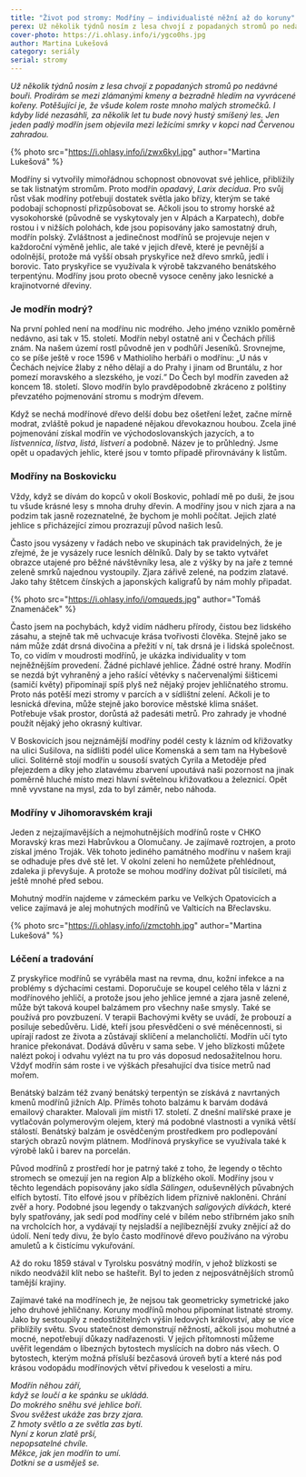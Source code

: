 ```yaml
---
title: "Život pod stromy: Modříny – individualisté něžní až do koruny"
perex: Už několik týdnů nosím z lesa chvojí z popadaných stromů po nedávné bouři. Prodírám se mezi zlámanými kmeny a bezradně hledím na vyvrácené kořeny. Potěšující je, že všude kolem roste mnoho malých stromečků.
cover-photo: https://i.ohlasy.info/i/ygco0hs.jpg
author: Martina Lukešová
category: seriály
serial: stromy
---
```


*Už několik týdnů nosím z lesa chvojí z popadaných stromů po nedávné bouři. Prodírám se mezi zlámanými kmeny a bezradně hledím na vyvrácené kořeny. Potěšující je, že všude kolem roste mnoho malých stromečků. I kdyby lidé nezasáhli, za několik let tu bude nový hustý smíšený les. Jen jeden padlý modřín jsem objevila mezi ležícími smrky v kopci nad Červenou zahradou.*

{% photo src="https://i.ohlasy.info/i/zwx6kyl.jpg" author="Martina Lukešová" %}

Modříny si vytvořily mimořádnou schopnost obnovovat své jehlice, přiblížily se tak listnatým stromům. Proto modřín *opadavý*, *Larix decidua*. Pro svůj růst však modříny potřebují dostatek světla jako břízy, kterým se také podobají schopností přizpůsobovat se. Ačkoli jsou to stromy horské až vysokohorské (původně se vyskytovaly jen v Alpách a Karpatech), dobře rostou i v nižších polohách, kde jsou popisovány jako samostatný druh, modřín polský. Zvláštnost a jedinečnost modřínů se projevuje nejen v každoroční výměně jehlic, ale také v jejich dřevě, které je pevnější a odolnější, protože má vyšší obsah pryskyřice než dřevo smrků, jedlí i borovic. Tato pryskyřice se využívala k výrobě takzvaného benátského terpentýnu. Modříny jsou proto obecně vysoce ceněny jako lesnické a krajinotvorné dřeviny. 

### Je modřín modrý?

Na první pohled není na modřínu nic modrého. Jeho jméno vzniklo poměrně nedávno, asi tak v 15. století. Modřín nebyl ostatně ani v Čechách příliš znám. Na našem území rostl původně jen v podhůří Jeseníků. Srovnejme, co se píše ještě v roce 1596 v Mathioliho herbáři o modřínu: „U nás v Čechách nejvíce žlaby z něho dělají a do Prahy i jinam od Bruntálu, z hor pomezí moravského a slezského, je vozí.“ Do Čech byl modřín zaveden až koncem 18. století.  Slovo modřín bylo pravděpodobně zkráceno z polštiny převzatého pojmenování stromu s modrým dřevem.

Když se nechá modřínové dřevo delší dobu bez ošetření ležet, začne mírně modrat, zvláště pokud je napadené nějakou dřevokaznou houbou. Zcela jiné pojmenování získal modřín ve východoslovanských jazycích, a to *lístvennica*, *lístva*, *listá*, *lístverí* a podobně. Název je to průhledný. Jsme opět u opadavých jehlic, které jsou v tomto případě přirovnávány k listům.

### Modříny na Boskovicku

Vždy, když se dívám do kopců v okolí Boskovic, pohladí mě po duši, že jsou tu všude krásné lesy s mnoha druhy dřevin. A modříny jsou v nich zjara a na podzim tak jasně rozeznatelné, že bychom je mohli počítat. Jejich zlaté jehlice s přicházející zimou prozrazují původ našich lesů.

Často jsou vysázeny v řadách nebo ve skupinách tak pravidelných, že je zřejmé, že je vysázely ruce lesních dělníků. Daly by se takto vytvářet obrazce utajené pro běžné návštěvníky lesa, ale z výšky by na jaře z temné zeleně smrků najednou vystoupily. Zjara zářivě zelené, na podzim zlatavé. Jako tahy štětcem čínských a japonských kaligrafů by nám mohly připadat.

{% photo src="https://i.ohlasy.info/i/omqueds.jpg" author="Tomáš Znamenáček" %}

Často jsem na pochybách, když vidím nádheru přírody, čistou bez lidského zásahu, a stejně tak mě uchvacuje krása tvořivosti člověka. Stejně jako se nám může zdát drsná divočina a přežití v ní, tak drsná je i lidská společnost. To, co vidím v moudrosti modřínů, je ukázka individuality v tom nejněžnějším provedení. Žádné pichlavé jehlice. Žádné ostré hrany. Modřín se nezdá být vyhraněný a jeho rašící větévky s načervenalými šišticemi (samičí květy) připomínají spíš plyš než nějaký projev jehličnatého stromu. Proto nás potěší mezi stromy v parcích a v sídlištní zelení. Ačkoli je to lesnická dřevina, může stejně jako borovice městské klima snášet. Potřebuje však prostor, dorůstá až padesáti metrů. Pro zahrady je vhodné použít nějaký jeho okrasný kultivar.

V Boskovicích jsou nejznámější modříny podél cesty k lázním od křižovatky na ulici Sušilova, na sídlišti podél ulice Komenská a sem tam na Hybešově ulici. Solitérně stojí modřín u sousoší svatých Cyrila a Metoděje před přejezdem a díky jeho zlatavému zbarvení upoutává naši pozornost na jinak poměrně hluché místo mezi hlavní světelnou křižovatkou a železnicí. Opět mně vyvstane na mysl, zda to byl záměr, nebo náhoda. 

### Modříny v Jihomoravském kraji

Jeden z nejzajímavějších a nejmohutnějších modřínů roste v CHKO Moravský kras mezi Habrůvkou a Olomučany. Je zajímavě roztrojen, a proto získal jméno Troják. Věk tohoto jediného památného modřínu v našem kraji se odhaduje přes dvě stě let. V okolní zeleni ho nemůžete přehlédnout, zdaleka ji převyšuje. A protože se mohou modříny dožívat půl tisíciletí, má ještě mnohé před sebou. 

Mohutný modřín najdeme v zámeckém parku ve Velkých Opatovicích a velice zajímavá je alej mohutných modřínů ve Valticích na Břeclavsku.

{% photo src="https://i.ohlasy.info/i/zmctohh.jpg" author="Martina Lukešová" %}

### Léčení a tradování

Z pryskyřice modřínů se vyráběla mast na revma, dnu, kožní infekce a na problémy s dýchacími cestami. Doporučuje se koupel celého těla v lázni z modřínového jehličí, a protože jsou jeho jehlice jemné a zjara jasně zelené, může být taková koupel balzámem pro všechny naše smysly. Také se používá pro povzbuzení. V terapii Bachovými květy se uvádí, že probouzí a posiluje sebedůvěru. Lidé, kteří jsou přesvědčeni o své méněcennosti, si upírají radost ze života a zůstávají sklíčení a melancholičtí. Modřín učí tyto hranice překonávat. Dodává důvěru v sama sebe. V jeho blízkosti můžete nalézt pokoj i odvahu vylézt na tu pro vás doposud nedosažitelnou horu. Vždyť modřín sám roste i ve výškách přesahující dva tisíce metrů nad mořem. 

Benátský balzám též zvaný benátský terpentýn se získává z navrtaných kmenů modřínů jižních Alp. Příměs tohoto balzámu k barvám dodává emailový charakter. Malovali jím mistři 17. století. Z dnešní malířské praxe je vytlačován polymerovým olejem, který má podobné vlastnosti a vyniká větší stálostí. Benátský balzám je osvědčeným prostředkem pro podlepování starých obrazů novým plátnem. Modřínová pryskyřice se využívala také k výrobě laků i barev na porcelán.

Původ modřínů z prostředí hor je patrný také z toho, že legendy o těchto stromech se omezují jen na region Alp a blízkého okolí. Modříny jsou v těchto legendách popisovány jako sídla *Sälingen*, oduševnělých půvabných elfích bytostí. Tito elfové jsou v příbězích lidem příznivě nakloněni. Chrání zvěř a hory. Podobné jsou legendy o takzvaných *saligových dívkách*, které byly spatřovány, jak sedí pod modříny celé v bílém nebo stříbrném jako sníh na vrcholcích hor, a vydávají ty nejsladší a nejlíbeznější zvuky znějící až do údolí. Není tedy divu, že bylo často modřínové dřevo používáno na výrobu amuletů a k čistícímu vykuřování. 

Až do roku 1859 stával v Tyrolsku posvátný modřín, v jehož blízkosti se nikdo neodvážil klít nebo se hašteřit. Byl to jeden z nejposvátnějších stromů tamější krajiny. 

Zajímavé také na modřínech je, že nejsou tak geometricky symetrické jako jeho druhové jehličnany. Koruny modřínů mohou připomínat listnaté stromy. Jako by sestoupily z nedostižitelných výšin ledových království, aby se více přiblížily světu. Svou statečnost demonstrují něžností, ačkoli jsou mohutné a mocné, nepotřebují důkazy nadřazenosti. V jejich přítomnosti můžeme uvěřit legendám o líbezných bytostech myslících na dobro nás všech. O bytostech, kterým možná přísluší bezčasová úroveň bytí a které nás pod krásou vodopádu modřínových větví přivedou k veselosti a míru. 

*Modřín něhou září,*  
*když se loučí a ke spánku se ukládá.*  
*Do mokrého sněhu své jehlice boří.*  
*Svou svěžest ukáže zas brzy zjara.*  
*Z hmoty světlo a ze světla zas bytí.*  
*Nyní z korun zlatě prší,*  
*nepopsatelné chvíle.*  
*Měkce, jak jen modřín to umí.*  
*Dotkni se a usměješ se.*

